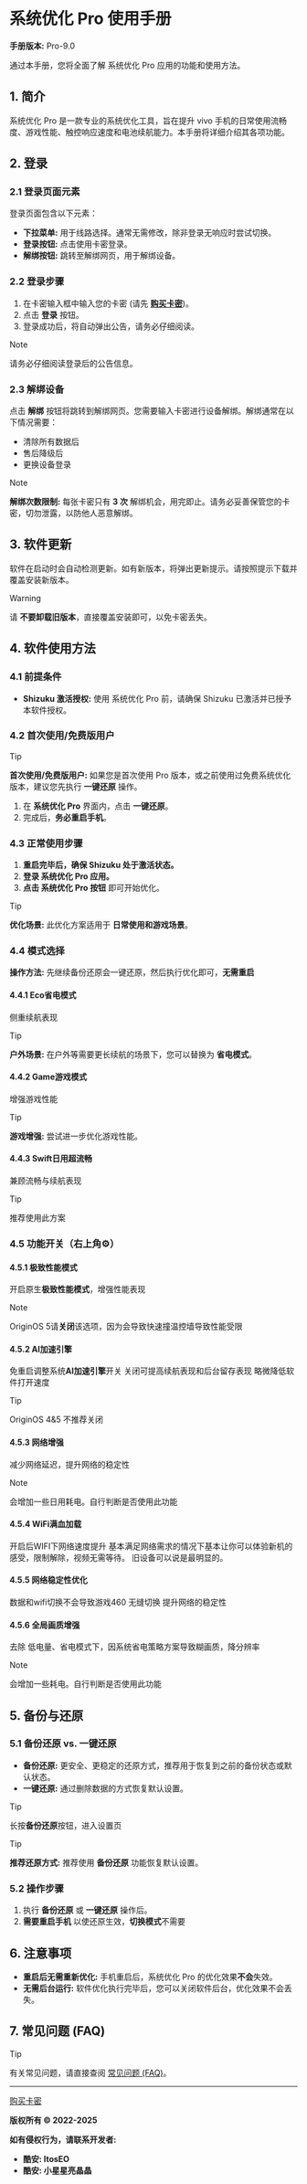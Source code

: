 # 系统优化 Pro 使用手册

**手册版本:** Pro-9.0

通过本手册，您将全面了解 系统优化 Pro 应用的功能和使用方法。

## 1. 简介

系统优化 Pro 是一款专业的系统优化工具，旨在提升 vivo 手机的日常使用流畅度、游戏性能、触控响应速度和电池续航能力。本手册将详细介绍其各项功能。

## 2. 登录

### 2.1 登录页面元素

登录页面包含以下元素：

* **下拉菜单:** 用于线路选择。通常无需修改，除非登录无响应时尝试切换。
* **登录按钮:** 点击使用卡密登录。
* **解绑按钮:** 跳转至解绑网页，用于解绑设备。

### 2.2 登录步骤

1.  在卡密输入框中输入您的卡密 (请先 **[购买卡密](https://fk.qkrxr.cn/shop/itostar)**)。
2.  点击 **登录** 按钮。
3.  登录成功后，将自动弹出公告，请务必仔细阅读。

> [!NOTE]
> 请务必仔细阅读登录后的公告信息。

### 2.3 解绑设备

点击 **解绑** 按钮将跳转到解绑网页。您需要输入卡密进行设备解绑。解绑通常在以下情况需要：

* 清除所有数据后
* 售后降级后
* 更换设备登录

> [!NOTE]
> **解绑次数限制:** 每张卡密只有 **3 次** 解绑机会，用完即止。请务必妥善保管您的卡密，切勿泄露，以防他人恶意解绑。

## 3. 软件更新

软件在启动时会自动检测更新。如有新版本，将弹出更新提示。请按照提示下载并覆盖安装新版本。

> [!WARNING]
> 请 **不要卸载旧版本**，直接覆盖安装即可，以免卡密丢失。


## 4. 软件使用方法

### 4.1 前提条件

* **Shizuku 激活授权:** 使用 系统优化 Pro 前，请确保 Shizuku 已激活并已授予本软件授权。

### 4.2 首次使用/免费版用户

> [!TIP]
> **首次使用/免费版用户:** 如果您是首次使用 Pro 版本，或之前使用过免费系统优化版本，建议您先执行 **一键还原** 操作。

1.  在 **系统优化 Pro** 界面内，点击 **一键还原**。
2.  完成后，**务必重启手机**。

### 4.3 正常使用步骤

1.  **重启完毕后，确保 Shizuku 处于激活状态。**
2.  **登录 系统优化 Pro 应用。**
3.  **点击 系统优化 Pro 按钮** 即可开始优化。

> [!TIP]
> **优化场景:** 此优化方案适用于 **日常使用和游戏场景**。

### 4.4 模式选择

**操作方法:** 先继续备份还原会一键还原，然后执行优化即可，**无需重启**

#### 4.4.1 Eco省电模式

侧重续航表现

> [!TIP]
> **户外场景:** 在户外等需要更长续航的场景下，您可以替换为 **省电模式**。

#### 4.4.2 Game游戏模式

增强游戏性能

> [!TIP]
> **游戏增强:** 尝试进一步优化游戏性能。

#### 4.4.3 Swift日用超流畅

兼顾流畅与续航表现
> [!TIP]
> 推荐使用此方案

### 4.5 功能开关（右上角⚙️）

#### 4.5.1 极致性能模式

开启原生**极致性能模式**，增强性能表现

> [!NOTE]
> OriginOS 5请**关闭**该选项，因为会导致快速撞温控墙导致性能受限

#### 4.5.2 AI加速引擎

免重启调整系统**AI加速引擎**开关
关闭可提高续航表现和后台留存表现
略微降低软件打开速度

> [!TIP]
> OriginOS 4&5 不推荐关闭

#### 4.5.3 网络增强

减少网络延迟，提升网络的稳定性

> [!NOTE]
> 会增加一些日用耗电。自行判断是否使用此功能

#### 4.5.4 WiFi满血加载

开启后WIFI下网络速度提升
基本满足网络需求的情况下基本让你可以体验新机的感受，限制解除，视频无需等待。
旧设备可以说是最明显的。


#### 4.5.5 网络稳定性优化

数据和wifi切换不会导致游戏460 无缝切换
提升网络的稳定性

#### 4.5.6 全局画质增强

去除 低电量、省电模式下，因系统省电策略方案导致糊画质，降分辨率

> [!NOTE]
> 会增加一些耗电。自行判断是否使用此功能

## 5. 备份与还原

### 5.1 备份还原 vs. 一键还原

* **备份还原:** 更安全、更稳定的还原方式，推荐用于恢复到之前的备份状态或默认状态。
* **一键还原:** 通过删除数据的方式恢复默认设置。

> [!TIP]
> 长按**备份还原**按钮，进入设置页

> [!TIP]
> **推荐还原方式:** 推荐使用 **备份还原** 功能恢复默认设置。

### 5.2 操作步骤

1.  执行 **备份还原** 或 **一键还原** 操作后。
2.  **需要重启手机** 以使还原生效，**切换模式**不需要

## 6. 注意事项

* **重启后无需重新优化:** 手机重启后，系统优化 Pro 的优化效果**不会**失效。
* **无需后台运行:** 软件优化执行完毕后，您可以关闭软件后台，优化效果不会丢失。

## 7. 常见问题 (FAQ)

> [!TIP]
> 有关常见问题，请直接查阅 [常见问题 (FAQ)](./faq.md)。

---

[购买卡密](https://fk.qkrxr.cn/shop/itostar)

**版权所有 © 2022-2025**

**如有侵权行为，请联系开发者:**

* **酷安: ItosEO**
* **酷安: 小星星亮晶晶**
